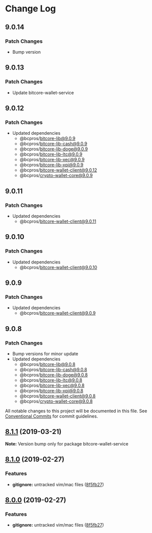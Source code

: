 # Change Log

## 9.0.14

### Patch Changes

- Bump version

## 9.0.13

### Patch Changes

- Update bitcore-wallet-service

## 9.0.12

### Patch Changes

- Updated dependencies
  - @bcpros/bitcore-lib@9.0.9
  - @bcpros/bitcore-lib-cash@9.0.9
  - @bcpros/bitcore-lib-doge@9.0.9
  - @bcpros/bitcore-lib-ltc@9.0.9
  - @bcpros/bitcore-lib-xec@9.0.9
  - @bcpros/bitcore-lib-xpi@9.0.9
  - @bcpros/bitcore-wallet-client@9.0.12
  - @bcpros/crypto-wallet-core@9.0.9

## 9.0.11

### Patch Changes

- Updated dependencies
  - @bcpros/bitcore-wallet-client@9.0.11

## 9.0.10

### Patch Changes

- Updated dependencies
  - @bcpros/bitcore-wallet-client@9.0.10

## 9.0.9

### Patch Changes

- Updated dependencies
  - @bcpros/bitcore-wallet-client@9.0.9

## 9.0.8

### Patch Changes

- Bump versions for minor update
- Updated dependencies
  - @bcpros/bitcore-lib@9.0.8
  - @bcpros/bitcore-lib-cash@9.0.8
  - @bcpros/bitcore-lib-doge@9.0.8
  - @bcpros/bitcore-lib-ltc@9.0.8
  - @bcpros/bitcore-lib-xec@9.0.8
  - @bcpros/bitcore-lib-xpi@9.0.8
  - @bcpros/bitcore-wallet-client@9.0.8
  - @bcpros/crypto-wallet-core@9.0.8

All notable changes to this project will be documented in this file.
See [Conventional Commits](https://conventionalcommits.org) for commit guidelines.

## [8.1.1](https://github.com/bitpay/bitcore-wallet-service/compare/v8.1.0...v8.1.1) (2019-03-21)

**Note:** Version bump only for package bitcore-wallet-service

## [8.1.0](https://github.com/bitpay/bitcore-wallet-service/compare/v5.0.0-beta.44...v8.1.0) (2019-02-27)

### Features

- **gitignore:** untracked vim/mac files ([8f5fb27](https://github.com/bitpay/bitcore-wallet-service/commit/8f5fb27))

## [8.0.0](https://github.com/bitpay/bitcore-wallet-service/compare/v5.0.0-beta.44...v8.0.0) (2019-02-27)

### Features

- **gitignore:** untracked vim/mac files ([8f5fb27](https://github.com/bitpay/bitcore-wallet-service/commit/8f5fb27))
